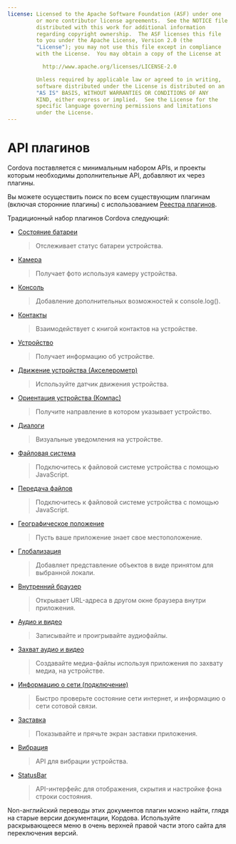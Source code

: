 ```yaml
---
license: Licensed to the Apache Software Foundation (ASF) under one
         or more contributor license agreements.  See the NOTICE file
         distributed with this work for additional information
         regarding copyright ownership.  The ASF licenses this file
         to you under the Apache License, Version 2.0 (the
         "License"); you may not use this file except in compliance
         with the License.  You may obtain a copy of the License at

           http://www.apache.org/licenses/LICENSE-2.0

         Unless required by applicable law or agreed to in writing,
         software distributed under the License is distributed on an
         "AS IS" BASIS, WITHOUT WARRANTIES OR CONDITIONS OF ANY
         KIND, either express or implied.  See the License for the
         specific language governing permissions and limitations
         under the License.
---
```


# API плагинов

Cordova поставляется с минимальным набором APIs, и проекты которым необходимы дополнительные API, добавляют их через плагины.

Вы можете осуществить поиск по всем существующим плагинам (включая сторонние плагины) с использованием [Реестра плагинов][1].

 [1]: http://plugins.cordova.io/

Традиционный набор плагинов Cordova следующий:

*   [Состояние батареи][2]
    
    > Отслеживает статус батареи устройства.

*   [Камера][3]
    
    > Получает фото используя камеру устройства.

*   [Консоль][4]
    
    > Добавление дополнительных возможностей к console.log().

*   [Контакты][5]
    
    > Взаимодействует с книгой контактов на устройстве.

*   [Устройство][6]
    
    > Получает информацию об устройстве.

*   [Движение устройства (Акселерометр)][7]
    
    > Используйте датчик движения устройства.

*   [Ориентация устройства (Компас)][8]
    
    > Получите направление в котором указывает устройство.

*   [Диалоги][9]
    
    > Визуальные уведомления на устройстве.

*   [Файловая система][10]
    
    > Подключитесь к файловой системе устройства с помощью JavaScript.

*   [Передача файлов][11]
    
    > Подключитесь к файловой системе устройства с помощью JavaScript.

*   [Географическое положение][12]
    
    > Пусть ваше приложение знает свое местоположение.

*   [Глобализация][13]
    
    > Добавляет представление объектов в виде принятом для выбранной локали.

*   [Внутренний браузер][14]
    
    > Открывает URL-адреса в другом окне браузера внутри приложения.

*   [Аудио и видео][15]
    
    > Записывайте и проигрывайте аудиофайлы.

*   [Захват аудио и видео][16]
    
    > Создавайте медиа-файлы используя приложения по захвату медиа, на устройстве.

*   [Информацию о сети (подключение)][17]
    
    > Быстро проверьте состояние сети интернет, и информацию о сети сотовой связи.

*   [Заставка][18]
    
    > Показывайте и прячьте экран заставки приложения.

*   [Вибрация][19]
    
    > API для вибрации устройства.

*   [StatusBar][20]
    
    > API-интерфейс для отображения, скрытия и настройке фона строки состояния.

 [2]: http://plugins.cordova.io/#/package/org.apache.cordova.battery-status
 [3]: http://plugins.cordova.io/#/package/org.apache.cordova.camera
 [4]: http://plugins.cordova.io/#/package/org.apache.cordova.console
 [5]: http://plugins.cordova.io/#/package/org.apache.cordova.contacts
 [6]: http://plugins.cordova.io/#/package/org.apache.cordova.device
 [7]: http://plugins.cordova.io/#/package/org.apache.cordova.device-motion
 [8]: http://plugins.cordova.io/#/package/org.apache.cordova.device-orientation
 [9]: http://plugins.cordova.io/#/package/org.apache.cordova.dialogs
 [10]: http://plugins.cordova.io/#/package/org.apache.cordova.file
 [11]: http://plugins.cordova.io/#/package/org.apache.cordova.file-transfer
 [12]: http://plugins.cordova.io/#/package/org.apache.cordova.geolocation
 [13]: http://plugins.cordova.io/#/package/org.apache.cordova.globalization
 [14]: http://plugins.cordova.io/#/package/org.apache.cordova.inappbrowser
 [15]: http://plugins.cordova.io/#/package/org.apache.cordova.media
 [16]: http://plugins.cordova.io/#/package/org.apache.cordova.media-capture
 [17]: http://plugins.cordova.io/#/package/org.apache.cordova.network-information
 [18]: http://plugins.cordova.io/#/package/org.apache.cordova.splashscreen
 [19]: http://plugins.cordova.io/#/package/org.apache.cordova.vibration
 [20]: https://github.com/apache/cordova-plugin-statusbar/blob/master/doc/index.md

Non-английский переводы этих документов плагин можно найти, глядя на старые версии документации, Кордова. Используйте раскрывающееся меню в очень верхней правой части этого сайта для переключения версий.